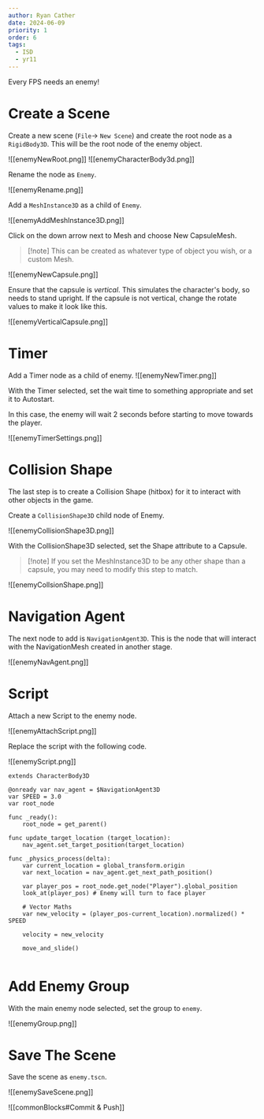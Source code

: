 ```yaml
---
author: Ryan Cather
date: 2024-06-09
priority: 1
order: 6
tags:
  - ISD
  - yr11
---
```


Every FPS needs an enemy!

# Create a Scene

Create a new scene (`File`→ `New Scene`) and create the root node as a `RigidBody3D`. This will be the root node of the enemy object.

![[enemyNewRoot.png]]
![[enemyCharacterBody3d.png]]

Rename the node as `Enemy`.

![[enemyRename.png]]

Add a `MeshInstance3D` as a child of `Enemy`.

![[enemyAddMeshInstance3D.png]]

Click on the down arrow next to Mesh and choose New CapsuleMesh.

> [!note] This can be created as whatever type of object you wish, or a custom Mesh.

![[enemyNewCapsule.png]]

Ensure that the capsule is *vertical*. This simulates the character's body, so needs to stand upright. If the capsule is not vertical, change the rotate values to make it look like this.

![[enemyVerticalCapsule.png]]

# Timer

Add a Timer node as a child of enemy.
![[enemyNewTimer.png]]

With the Timer selected, set the wait time to something appropriate and set it to Autostart.

In this case, the enemy will wait 2 seconds before starting to move towards the player.

![[enemyTimerSettings.png]]


# Collision Shape

The last step is to create a Collision Shape (hitbox) for it to interact with other objects in the game.

Create a `CollisionShape3D` child node of Enemy.

![[enemyCollisionShape3D.png]]

With the CollisionShape3D selected, set the Shape attribute to a Capsule.

> [!note] If you set the MeshInstance3D to be any other shape than a capsule, you may need to modify this step to match.

![[enemyCollsionShape.png]]

# Navigation Agent
The next node to add is `NavigationAgent3D`. This is the node that will interact with the NavigationMesh created in another stage.

![[enemyNavAgent.png]]

# Script

Attach a new Script to the enemy node.

![[enemyAttachScript.png]]

Replace the script with the following code.

![[enemyScript.png]]

```gdscript
extends CharacterBody3D

@onready var nav_agent = $NavigationAgent3D
var SPEED = 3.0
var root_node

func _ready():
	root_node = get_parent()

func update_target_location (target_location):
	nav_agent.set_target_position(target_location)

func _physics_process(delta):
	var current_location = global_transform.origin
	var next_location = nav_agent.get_next_path_position()
	
	var player_pos = root_node.get_node("Player").global_position
	look_at(player_pos) # Enemy will turn to face player
	
	# Vector Maths
	var new_velocity = (player_pos-current_location).normalized() * SPEED

	velocity = new_velocity
	
	move_and_slide()
	
```

# Add Enemy Group

With the main enemy node selected, set the group to `enemy`.

![[enemyGroup.png]]


# Save The Scene

Save the scene as `enemy.tscn`. 

![[enemySaveScene.png]]


![[commonBlocks#Commit & Push]]
